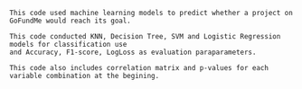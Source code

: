     This code used machine learning models to predict whether a project on GoFundMe would reach its goal.
    
    This code conducted KNN, Decision Tree, SVM and Logistic Regression models for classification use 
    and Accuracy, F1-score, LogLoss as evaluation paraparameters.
    
    This code also includes correlation matrix and p-values for each variable combination at the begining.
